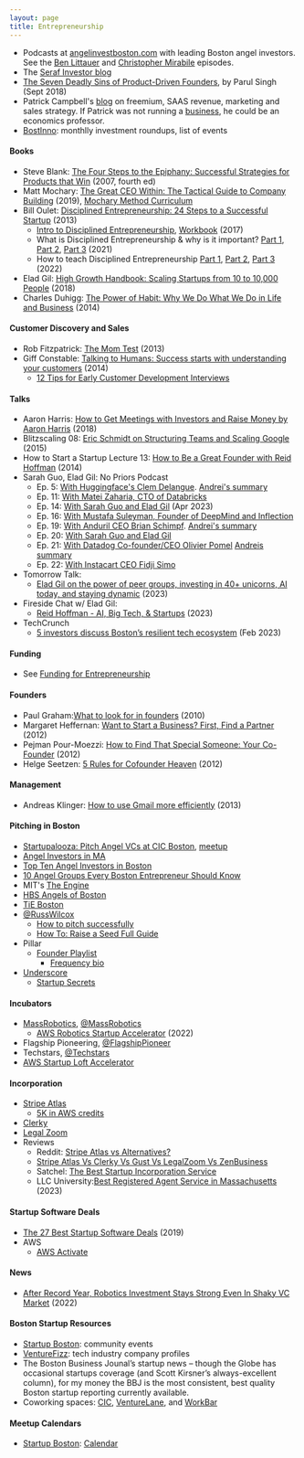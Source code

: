 ```yaml
---
layout: page
title: Entrepreneurship
---
```


* Podcasts at <a href="https://www.angelinvestboston.com/episodes/">angelinvestboston.com</a> with leading Boston angel investors. See the <a href="https://www.angelinvestboston.com/ep-002-1">Ben Littauer</a> and <a href="https://www.angelinvestboston.com/christopher-mirabile-ep-12">Christopher Mirabile</a> episodes.
* The <a href="https://seraf-investor.com/compass/article/angel-101-a-primer-new-angel-investors">Seraf Investor blog</a>
* <a href="https://medium.com/swlh/these-are-the-7-deadly-sins-of-product-driven-founders-47c7c66cc783">The Seven Deadly Sins of Product-Driven Founders</a>, by Parul Singh (Sept 2018)
* Patrick Campbell's <a href="https://www.profitwell.com/blog/all">blog</a> on freemium, SAAS revenue, marketing and sales strategy. If Patrick was not running a <a href="https://www.profitwell.com">business</a>, he could be an economics professor.
* [BostInno](https://www.bizjournals.com/boston/inno): monthlly investment roundups, list of events

#### Books
* Steve Blank: [The Four Steps to the Epiphany:  Successful Strategies for Products that Win](https://www.amazon.com/Four-Steps-Epiphany-Successful-Strategies/dp/1119690358) (2007, fourth ed)
* Matt Mochary: [The Great CEO Within: The Tactical Guide to Company Building](https://www.amazon.com/Great-CEO-Within-Tactical-Building/dp/0578599287) (2019), [Mochary Method Curriculum](https://docs.google.com/document/d/18FiJbYn53fTtPmphfdCKT2TMWH-8Y2L-MLqDk-MFV4s/edit#)
* Bill Oulet: [Disciplined Entrepreneurship: 24 Steps to a Successful Startup](https://www.amazon.com/Disciplined-Entrepreneurship-Steps-Successful-Startup/dp/1118692284/) (2013)
  * [Intro to Disciplined Entrepreneurship](https://www.youtube.com/watch?v=FqmCN5Tt0Jo), [Workbook](https://www.amazon.com/Disciplined-Entrepreneurship-Workbook-Bill-Aulet/dp/1119365791) (2017)
  * What is Disciplined Entrepreneurship & why is it important? [Part 1](https://www.youtube.com/watch?v=2j-JEhm6H-U), [Part 2](https://www.youtube.com/watch?v=ZDXFInEFDwI), [Part 3](https://www.youtube.com/watch?v=7cmJelCIPdM) (2021)
  * How to teach Disciplined Entrepreneurship [Part 1](https://www.youtube.com/watch?v=1kM1AiouqhA), [Part 2](https://www.youtube.com/watch?v=x0QwW0CJZtE), [Part 3](https://www.youtube.com/watch?v=uSSSeB-GZ6s) (2022)
* Elad Gil: [High Growth Handbook: Scaling Startups from 10 to 10,000 People](https://www.amazon.com/High-Growth-Handbook-Elad-Gil/dp/1732265100/) (2018)
* Charles Duhigg: [The Power of Habit: Why We Do What We Do in Life and Business](https://www.amazon.com/Power-Habit-What-Life-Business/dp/081298160X) (2014)

#### Customer Discovery and Sales
* Rob Fitzpatrick: [The Mom Test](https://www.amazon.com/Mom-Test-customers-business-everyone/dp/1492180742) (2013)
* Giff Constable: [Talking to Humans: Success starts with understanding your customers](https://www.amazon.com/Talking-Humans-Success-understanding-customers/dp/099080092X) (2014)
  * [12 Tips for Early Customer Development Interviews](https://giffconstable.com/2012/12/12-tips-for-early-customer-development-interviews-revision-3/)

#### Talks
* Aaron Harris: [How to Get Meetings with Investors and Raise Money by Aaron Harris](https://www.youtube.com/watch?v=Jzz4AEIddzY) (2018)
* Blitzscaling 08: [Eric Schmidt on Structuring Teams and Scaling Google](https://www.youtube.com/watch?v=hcRxFRgNpns) (2015)
* How to Start a Startup Lecture 13: [How to Be a Great Founder with Reid Hoffman](https://www.youtube.com/watch?v=pkAum45ubWc&list=RDLVhcRxFRgNpns&index=6) (2014)
* Sarah Guo, Elad Gil: No Priors Podcast
  * Ep. 5: [With Huggingface's Clem Delangue](https://www.youtube.com/watch?v=dvKdTzYQJCc). [Andrei's summary](https://twitter.com/bitdribble/status/1673055247160188929)
  * Ep. 11: [With Matei Zaharia, CTO of Databricks](https://www.youtube.com/watch?v=sCHGWRlydJ8)
  * Ep. 14: [With Sarah Guo and Elad Gil](https://www.youtube.com/watch?v=B5461t6ACpk) (Apr 2023)
  * Ep. 16: [With Mustafa Suleyman, Founder of DeepMind and Inflection](https://www.youtube.com/watch?v=g4VszCFonPk)
  * Ep. 19: [With Anduril CEO Brian Schimpf](https://www.youtube.com/watch?v=vgrhVCwdv7c). [Andrei's summary](https://twitter.com/bitdribble/status/1672065174000353280)
  * Ep. 20: [With Sarah Guo and Elad Gil](https://www.youtube.com/watch?v=eTFUcPiodGU)
  * Ep. 21: [With Datadog Co-founder/CEO Olivier Pomel](https://www.youtube.com/watch?v=x0BIJeRyfBE) [Andreis summary](https://twitter.com/bitdribble/status/1670803162922459137)
  * Ep. 22: [With Instacart CEO Fidji Simo](https://www.youtube.com/watch?v=bhlPHBkIEYs)
* Tomorrow Talk:
  * [Elad Gil on the power of peer groups, investing in 40+ unicorns, AI today, and staying dynamic](https://www.youtube.com/watch?v=ifK3k46_zMI) (2023)
* Fireside Chat w/ Elad Gil:
  * [Reid Hoffman - AI, Big Tech, & Startups](https://www.youtube.com/watch?v=6QySKWkYlPc) (2023)
* TechCrunch
  * [5 investors discuss Boston’s resilient tech ecosystem](https://techcrunch.com/2023/02/27/5-investors-discuss-why-bostons-tech-ecosystem-is-as-resilient-as-they-come/) (Feb 2023)

#### Funding
* See [Funding for Entrepreneurship](/entrepreneurship/funding)

#### Founders
* Paul Graham:[What to look for in founders](http://www.paulgraham.com/founders.html) (2010)
* Margaret Heffernan: [Want to Start a Business? First, Find a Partner](http://www.inc.com/margaret-heffernan/you-need-a-partner-to-start-a-business.html) (2012)
* Pejman Pour-Moezzi: [How to Find That Special Someone: Your Co-Founder](https://www.geekwire.com/2012/find-special-cofounder) (2012)
* Helge Seetzen: [5 Rules for Cofounder Heaven](http://helgeseetzen.com/5-rules-for-cofounder-heaven/) (2012)

#### Management
* Andreas Klinger: [How to use Gmail more efficiently](https://klinger.io/posts/how-to-use-gmail-more-efficiently) (2013)

#### Pitching in Boston
* [Startupalooza: Pitch Angel VCs at CIC Boston](https://cic.com/new-events/https/wwweventbritecom/e/pitch-angel-vcs-at-cic-boston-free-capital-raising-workshop-tickets-54868682707discountcic), [meetup](https://www.meetup.com/startupalooza/)
* [Angel Investors in MA](https://www.angelinvestmentnetwork.us/angel-investors-massachusetts)
* [Top Ten Angel Investors in Boston](https://medium.com/pro-business-plans/top-10-angel-investors-in-boston-448d322539ec)
* [10 Angel Groups Every Boston Entrepreneur Should Know](https://www.builtinboston.com/2016/09/13/angel-groups-boston)
* MIT's [The Engine](https://www.engine.xyz)
* [HBS Angels of Boston](https://www.hbsab.org/s/1738/cc/21/page.aspx?sid=1738&gid=8&pgid=71688&crid=0&calpgid=13&calcid=1270)
* [TiE Boston](https://www.tieboston.org/)
* [@RussWilcox](https://twitter.com/Russ_Wilcox)
  * [How to pitch successfully](https://twitter.com/Russ_Wilcox/status/1583872118764146688)
  * [How To: Raise a Seed Full Guide](https://www.pillar.vc/playlist/article/how-to-raise-seed-full-guide/)
* Pillar
  * [Founder Playlist](https://www.pillar.vc/playlist/)
    * [Frequency bio](https://frequency.pillar.vc)
* [Underscore](https://underscore.vc)
  * [Startup Secrets](https://underscore.vc/startupsecrets/)

#### Incubators
* [MassRobotics](https://www.massrobotics.org), [@MassRobotics](https://twitter.com/MassRobotics)
  * [AWS Robotics Startup Accelerator](https://www.massrobotics.org/opportunities/aws-robotics-startup-accelerator/) (2022)
* Flagship Pioneering,  [@FlagshipPioneer](https://twitter.com/FlagshipPioneer)
* Techstars, [@Techstars](https://twitter.com/Techstars)
* [AWS Startup Loft Accelerator](https://aws-startup-lofts.com/emea/program/accelerator)

#### Incorporation
* [Stripe Atlas](https://stripe.com/atlas)
  * [5K in AWS credits](https://stripe.com/partners/directory/aws)
* [Clerky](https://www.clerky.com/)
* [Legal Zoom](https://www.legalzoom.com/)
* Reviews
  * Reddit: [Stripe Atlas vs Alternatives?](https://www.reddit.com/r/startups/comments/ibj2lj/comment/g1wjgpw/)
  * [Stripe Atlas Vs Clerky Vs Gust Vs LegalZoom Vs ZenBusiness](https://www.rebellink.com/stripe-atlas-vs-clerky-vs-gust-vs-legal-zoom-vs-zenbusiness/)
  * Satchel: [The Best Startup Incorporation Service](https://satchel.com/incorporation/)
  * LLC University:[Best Registered Agent Service in Massachusetts](https://www.llcuniversity.com/best-registered-agent-service-in-massachusetts/) (2023)

#### Startup Software Deals
* [The 27 Best Startup Software Deals](https://capiche.com/e/best-startup-deals) (2019)
* AWS
  * [AWS Activate](https://aws.amazon.com/activate/?tag=capiche05-20)

#### News
* [After Record Year, Robotics Investment Stays Strong Even In Shaky VC Market](https://news.crunchbase.com/ai-robotics/robotics-vc-funding/) (2022)

#### Boston Startup Resources
* [Startup Boston](https://www.startupbos.org/): community events
* [VentureFizz](https://venturefizz.com/): tech industry company profiles
* The Boston Business Jounal’s startup news – though the Globe has occasional startups coverage (and Scott Kirsner’s always-excellent column), for my money the BBJ is the most consistent, best quality Boston startup reporting currently available.
* Coworking spaces: [CIC](https://cic.com/), [VentureLane](https://theventurelane.com/), and [WorkBar](https://www.workbar.com/)

#### Meetup Calendars
* [Startup Boston](https://www.startupbos.org): [Calendar](https://www.startupbos.org/events)